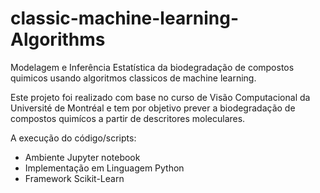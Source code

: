 # classic-machine-learning-Algorithms
 Modelagem e Inferência Estatística da biodegradação de compostos quimicos usando algoritmos classicos de machine learning.

Este projeto foi realizado com base no curso de Visão Computacional da Université de Montréal e tem por objetivo prever a biodegradação de compostos quimícos a partir de descritores moleculares.

A execução do código/scripts:
* Ambiente Jupyter notebook
* Implementação em Linguagem Python
* Framework Scikit-Learn
